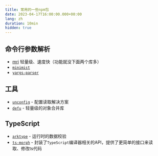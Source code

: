 ```yaml
---
title: 常用的一些npm包
date: 2023-04-17T16:00:00.000+00:00
lang: zh
duration: 10min
hidden: true
---
```


## 命令行参数解析

- [mri](https://www.npmjs.com/package/mri) 轻量级、速度快（功能就没下面两个库多）
- [`minimist`](https://www.npmjs.com/package/minimist)
- [`yargs-parser`](https://www.npmjs.com/package/yargs-parser)

## 工具

- [`unconfig`](https://www.npmjs.com/package/unconfig) - 配置读取解决方案
- [`defu`](https://www.npmjs.com/package/defu) - 轻量级的对象合并库

## TypeScript

- [`arktype`](https://www.npmjs.com/package/arktype) - 运行时的数据校验
- [`ts-morph`](https://www.npmjs.com/package/ts-morph) - 封装了`TypeScript`编译器相关的API，提供了更简单的接口来读取、修改ts代码